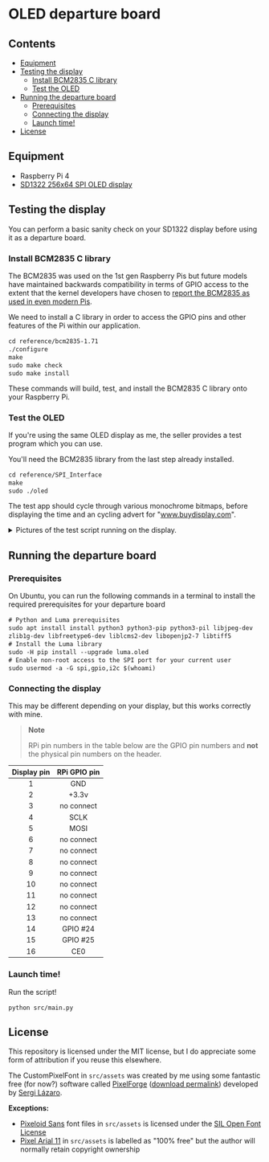 # OLED departure board <!-- omit in toc -->

## Contents <!-- omit in toc -->

- [Equipment](#equipment)
- [Testing the display](#testing-the-display)
  - [Install BCM2835 C library](#install-bcm2835-c-library)
  - [Test the OLED](#test-the-oled)
- [Running the departure board](#running-the-departure-board)
  - [Prerequisites](#prerequisites)
  - [Connecting the display](#connecting-the-display)
  - [Launch time!](#launch-time)
- [License](#license)


## Equipment

- Raspberry Pi 4
- [SD1322 256x64 SPI OLED display](https://www.buydisplay.com/yellow-3-2-inch-arduino-raspberry-pi-oled-display-module-256x64-spi)

## Testing the display

You can perform a basic sanity check on your SD1322 display before using it as a departure board.

### Install BCM2835 C library

The BCM2835 was used on the 1st gen Raspberry Pis but future models have maintained backwards compatibility in terms of GPIO access to the extent that the kernel developers have chosen to [report the BCM2835 as used in even modern Pis](https://forums.raspberrypi.com/viewtopic.php?t=245384).

We need to install a C library in order to access the GPIO pins and other features of the Pi within our application.

```
cd reference/bcm2835-1.71
./configure
make
sudo make check
sudo make install
```

These commands will build, test, and install the BCM2835 C library onto your Raspberry Pi.

### Test the OLED

If you're using the same OLED display as me, the seller provides a test program which you can use.

You'll need the BCM2835 library from the last step already installed.

```
cd reference/SPI_Interface
make
sudo ./oled
```

The test app should cycle through various monochrome bitmaps, before displaying the time and an cycling advert for "www.buydisplay.com".

<details>
<summary>Pictures of the test script running on the display.</summary>

![Display showing an image of various pandas, alongside text "www.buydisplay.com"](./docs/img/oled_test/pandas.jpg)

![Display the current time, alongside text "www.buydisplay.com"](./docs/img/oled_test/time.jpg)

</details>

## Running the departure board

### Prerequisites

On Ubuntu, you can run the following commands in a terminal to install the required prerequisites for your departure board

```
# Python and Luma prerequisites
sudo apt install install python3 python3-pip python3-pil libjpeg-dev zlib1g-dev libfreetype6-dev liblcms2-dev libopenjp2-7 libtiff5
# Install the Luma library
sudo -H pip install --upgrade luma.oled
# Enable non-root access to the SPI port for your current user
sudo usermod -a -G spi,gpio,i2c $(whoami)
```

### Connecting the display

This may be different depending on your display, but this works correctly with mine.

> **Note**
>
> RPi pin numbers in the table below are the GPIO pin numbers and **not** the physical pin numbers on the header.

| Display pin | RPi GPIO pin |
| :---------: | :----------: |
|      1      |     GND      |
|      2      |    +3.3v     |
|      3      |  no connect  |
|      4      |     SCLK     |
|      5      |     MOSI     |
|      6      |  no connect  |
|      7      |  no connect  |
|      8      |  no connect  |
|      9      |  no connect  |
|     10      |  no connect  |
|     11      |  no connect  |
|     12      |  no connect  |
|     13      |  no connect  |
|     14      |   GPIO #24   |
|     15      |   GPIO #25   |
|     16      |     CE0      |

### Launch time!

Run the script!

```
python src/main.py
```


## License

This repository is licensed under the MIT license, but I do appreciate some form of attribution if you reuse this elsewhere.

The CustomPixelFont in `src/assets` was created by me using some fantastic free (for now?) software called [PixelForge](https://www.pixel-forge.com/) ([download permalink](https://archive.org/details/pixel-forge-0.9b-windows-20221104)) developed by [Sergi Lázaro](https://www.sergilazaro.com/).

**Exceptions:**

- [Pixeloid Sans](https://www.fontspace.com/pixeloid-font-f69232) font files in `src/assets` is licensed under the [SIL Open Font License](https://scripts.sil.org/cms/scripts/page.php?site_id=nrsi&id=ofl)
- [Pixel Arial 11](https://www.dafont.com/pixel-arial-11.font) in `src/assets` is labelled as "100% free" but the author will normally retain copyright ownership
